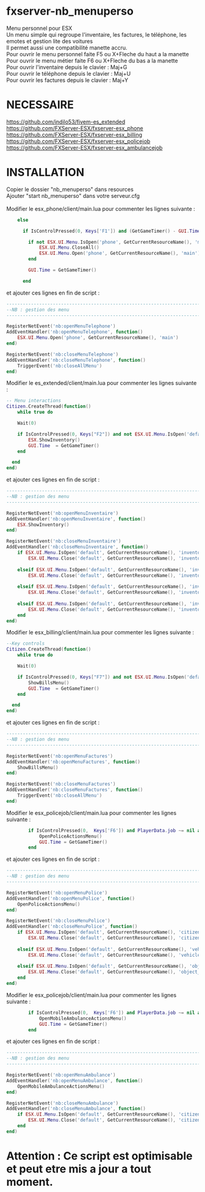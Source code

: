 # fxserver-nb_menuperso
Menu personnel pour ESX<br>
Un menu simple qui regroupe l'inventaire, les factures, le téléphone, les emotes et gestion lite des voitures<br>
Il permet aussi une compatibilité manette accru.<br>
Pour ouvrir le menu personnel faite F5 ou X+Fleche du haut a la manette<br>
Pour ouvrir le menu métier faite F6 ou X+Fleche du bas a la manette<br>
Pour ouvrir l'inventaire depuis le clavier : Maj+G<br>
Pour ouvrir le téléphone depuis le clavier : Maj+U<br>
Pour ouvrir les factures depuis le clavier : Maj+Y<br>

# NECESSAIRE
https://github.com/indilo53/fivem-es_extended<br>
https://github.com/FXServer-ESX/fxserver-esx_phone<br>
https://github.com/FXServer-ESX/fxserver-esx_billing<br>
https://github.com/FXServer-ESX/fxserver-esx_policejob<br>
https://github.com/FXServer-ESX/fxserver-esx_ambulancejob<br>

# INSTALLATION
Copier le dossier "nb_menuperso" dans resources<br>
Ajouter "start nb_menuperso" dans votre serveur.cfg<br>
<br>
Modifier le esx_phone/client/main.lua pour commenter les lignes suivante :<br>
```lua
    else

      if IsControlPressed(0, Keys['F1']) and (GetGameTimer() - GUI.Time) > 150 then

        if not ESX.UI.Menu.IsOpen('phone', GetCurrentResourceName(), 'main') then
        	ESX.UI.Menu.CloseAll()
        	ESX.UI.Menu.Open('phone', GetCurrentResourceName(), 'main')
        end

        GUI.Time = GetGameTimer()

      end
```
et ajouter ces lignes en fin de script :<br>
```lua
---------------------------------------------------------------------------------------------------------
--NB : gestion des menu
---------------------------------------------------------------------------------------------------------

RegisterNetEvent('nb:openMenuTelephone')
AddEventHandler('nb:openMenuTelephone', function()
	ESX.UI.Menu.Open('phone', GetCurrentResourceName(), 'main')
end)

RegisterNetEvent('nb:closeMenuTelephone')
AddEventHandler('nb:closeMenuTelephone', function()
	TriggerEvent('nb:closeAllMenu')
end)
```
Modifier le es_extended/client/main.lua pour commenter les lignes suivante :<br>
```lua
-- Menu interactions
Citizen.CreateThread(function()
	while true do

  	Wait(0)

  	if IsControlPressed(0, Keys["F2"]) and not ESX.UI.Menu.IsOpen('default', 'es_extended', 'inventory') and (GetGameTimer() - GUI.Time) > 150 then
  		ESX.ShowInventory()
	  	GUI.Time  = GetGameTimer()
    end

  end
end)
```
et ajouter ces lignes en fin de script :<br>
```lua
---------------------------------------------------------------------------------------------------------
--NB : gestion des menu
---------------------------------------------------------------------------------------------------------

RegisterNetEvent('nb:openMenuInventaire')
AddEventHandler('nb:openMenuInventaire', function()
	ESX.ShowInventory()
end)

RegisterNetEvent('nb:closeMenuInventaire')
AddEventHandler('nb:closeMenuInventaire', function()
	if ESX.UI.Menu.IsOpen('default', GetCurrentResourceName(), 'inventory') then
		ESX.UI.Menu.Close('default', GetCurrentResourceName(), 'inventory')
		
	elseif ESX.UI.Menu.IsOpen('default', GetCurrentResourceName(), 'inventory_item') then
		ESX.UI.Menu.Close('default', GetCurrentResourceName(), 'inventory_item')
		
	elseif ESX.UI.Menu.IsOpen('default', GetCurrentResourceName(), 'inventory_item_count_give') then
		ESX.UI.Menu.Close('default', GetCurrentResourceName(), 'inventory_item_count_give')
		
	elseif ESX.UI.Menu.IsOpen('default', GetCurrentResourceName(), 'inventory_item_count_remove') then
		ESX.UI.Menu.Close('default', GetCurrentResourceName(), 'inventory_item_count_remove')
	end
end)
```
Modifier le esx_billing/client/main.lua pour commenter les lignes suivante :<br>
```lua
--Key controls
Citizen.CreateThread(function()
	while true do

  	Wait(0)

  	if IsControlPressed(0, Keys["F7"]) and not ESX.UI.Menu.IsOpen('default', GetCurrentResourceName(), 'billing') and (GetGameTimer() - GUI.Time) > 150 then
  		ShowBillsMenu()
	  	GUI.Time  = GetGameTimer()
    end

  end
end)
```
et ajouter ces lignes en fin de script :<br>
```lua
---------------------------------------------------------------------------------------------------------
--NB : gestion des menu
---------------------------------------------------------------------------------------------------------

RegisterNetEvent('nb:openMenuFactures')
AddEventHandler('nb:openMenuFactures', function()
  	ShowBillsMenu()
end)

RegisterNetEvent('nb:closeMenuFactures')
AddEventHandler('nb:closeMenuFactures', function()
	TriggerEvent('nb:closeAllMenu')
end)
```
Modifier le esx_policejob/client/main.lua pour commenter les lignes suivante :<br>
```lua
		if IsControlPressed(0,  Keys['F6']) and PlayerData.job ~= nil and PlayerData.job.name == 'police' and not ESX.UI.Menu.IsOpen('default', GetCurrentResourceName(), 'police_actions') and (GetGameTimer() - GUI.Time) > 150 then
			OpenPoliceActionsMenu()
			GUI.Time = GetGameTimer()
		end
```
et ajouter ces lignes en fin de script :<br>
```lua
---------------------------------------------------------------------------------------------------------
--NB : gestion des menu
---------------------------------------------------------------------------------------------------------

RegisterNetEvent('nb:openMenuPolice')
AddEventHandler('nb:openMenuPolice', function()
	OpenPoliceActionsMenu()
end)

RegisterNetEvent('nb:closeMenuPolice')
AddEventHandler('nb:closeMenuPolice', function()
	if ESX.UI.Menu.IsOpen('default', GetCurrentResourceName(), 'citizen_interaction') then
		ESX.UI.Menu.Close('default', GetCurrentResourceName(), 'citizen_interaction')
		
	elseif ESX.UI.Menu.IsOpen('default', GetCurrentResourceName(), 'vehicle_interaction') then
		ESX.UI.Menu.Close('default', GetCurrentResourceName(), 'vehicle_interaction')
		
	elseif ESX.UI.Menu.IsOpen('default', GetCurrentResourceName(), 'object_spawner') then
		ESX.UI.Menu.Close('default', GetCurrentResourceName(), 'object_spawner')
	end
end)
```
Modifier le esx_policejob/client/main.lua pour commenter les lignes suivante :<br>
```lua
		if IsControlPressed(0,  Keys['F6']) and PlayerData.job ~= nil and PlayerData.job.name == 'ambulance' and (GetGameTimer() - GUI.Time) > 150 then
			OpenMobileAmbulanceActionsMenu()
			GUI.Time = GetGameTimer()
		end
```
et ajouter ces lignes en fin de script :<br>
```lua
---------------------------------------------------------------------------------------------------------
--NB : gestion des menu
---------------------------------------------------------------------------------------------------------

RegisterNetEvent('nb:openMenuAmbulance')
AddEventHandler('nb:openMenuAmbulance', function()
	OpenMobileAmbulanceActionsMenu()
end)

RegisterNetEvent('nb:closeMenuAmbulance')
AddEventHandler('nb:closeMenuAmbulance', function()
	if ESX.UI.Menu.IsOpen('default', GetCurrentResourceName(), 'citizen_interaction') then
		ESX.UI.Menu.Close('default', GetCurrentResourceName(), 'citizen_interaction')
	end
end)
```
# Attention : Ce script est optimisable et peut etre mis a jour a tout moment.
